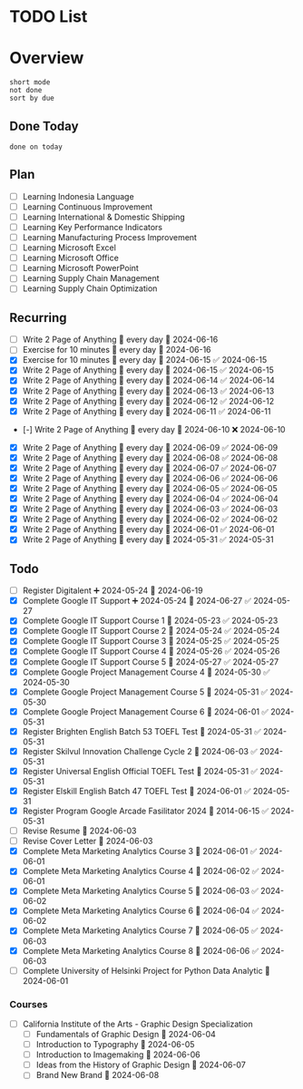 # TODO List

# Overview
```tasks
short mode
not done
sort by due
```
## Done Today
```tasks
done on today
```
## Plan
- [ ] Learning Indonesia Language
- [ ] Learning Continuous Improvement
- [ ] Learning International & Domestic Shipping
- [ ] Learning Key Performance Indicators
- [ ] Learning Manufacturing Process Improvement
- [ ] Learning Microsoft Excel
- [ ] Learning Microsoft Office
- [ ] Learning Microsoft PowerPoint
- [ ] Learning Supply Chain Management
- [ ] Learning Supply Chain Optimization

## Recurring
- [ ] Write 2 Page of Anything 🔁 every day 🛫 2024-06-16
- [ ] Exercise for 10 minutes 🔁 every day 🛫 2024-06-16
- [x] Exercise for 10 minutes 🔁 every day 🛫 2024-06-15 ✅ 2024-06-15
- [x] Write 2 Page of Anything 🔁 every day 🛫 2024-06-15 ✅ 2024-06-15
- [x] Write 2 Page of Anything 🔁 every day 🛫 2024-06-14 ✅ 2024-06-14
- [x] Write 2 Page of Anything 🔁 every day 🛫 2024-06-13 ✅ 2024-06-13
- [x] Write 2 Page of Anything 🔁 every day 🛫 2024-06-12 ✅ 2024-06-12
- [x] Write 2 Page of Anything 🔁 every day 🛫 2024-06-11 ✅ 2024-06-11
- [-] Write 2 Page of Anything 🔁 every day 🛫 2024-06-10 ❌ 2024-06-10
- [x] Write 2 Page of Anything 🔁 every day 🛫 2024-06-09 ✅ 2024-06-09
- [x] Write 2 Page of Anything 🔁 every day 🛫 2024-06-08 ✅ 2024-06-08
- [x] Write 2 Page of Anything 🔁 every day 🛫 2024-06-07 ✅ 2024-06-07
- [x] Write 2 Page of Anything 🔁 every day 🛫 2024-06-06 ✅ 2024-06-06
- [x] Write 2 Page of Anything 🔁 every day 🛫 2024-06-05 ✅ 2024-06-05
- [x] Write 2 Page of Anything 🔁 every day 🛫 2024-06-04 ✅ 2024-06-04
- [x] Write 2 Page of Anything 🔁 every day 🛫 2024-06-03 ✅ 2024-06-03
- [x] Write 2 Page of Anything 🔁 every day 🛫 2024-06-02 ✅ 2024-06-02
- [x] Write 2 Page of Anything 🔁 every day 🛫 2024-06-01 ✅ 2024-06-01
- [x] Write 2 Page of Anything 🔁 every day 🛫 2024-05-31 ✅ 2024-05-31
## Todo
- [ ] Register Digitalent ➕ 2024-05-24 📅 2024-06-19
- [x] Complete Google IT Support ➕ 2024-05-24 📅 2024-06-27 ✅ 2024-05-27
- [x] Complete Google IT Support Course 1 📅 2024-05-23 ✅ 2024-05-23
- [x] Complete Google IT Support Course 2 📅 2024-05-24 ✅ 2024-05-24
- [x] Complete Google IT Support Course 3 📅 2024-05-25 ✅ 2024-05-25
- [x] Complete Google IT Support Course 4 📅 2024-05-26 ✅ 2024-05-26
- [x] Complete Google IT Support Course 5 📅 2024-05-27 ✅ 2024-05-27
- [x] Complete Google Project Management Course 4 📅 2024-05-30 ✅ 2024-05-30
- [x] Complete Google Project Management Course 5 📅 2024-05-31 ✅ 2024-05-30
- [x] Complete Google Project Management Course 6 📅 2024-06-01 ✅ 2024-05-31
- [x] Register Brighten English Batch 53 TOEFL Test 📅 2024-05-31 ✅ 2024-05-31
- [x] Register Skilvul Innovation Challenge Cycle 2 📅 2024-06-03 ✅ 2024-05-31
- [x] Register Universal English Official TOEFL Test 📅 2024-05-31 ✅ 2024-05-31
- [x] Register Elskill English Batch 47 TOEFL Test 📅 2024-06-01 ✅ 2024-05-31
- [x] Register Program Google Arcade Fasilitator 2024 📅 2014-06-15 ✅ 2024-05-31
- [ ] Revise Resume 📅 2024-06-03
- [ ] Revise Cover Letter 📅 2024-06-03
- [x] Complete Meta Marketing Analytics Course 3 📅 2024-06-01 ✅ 2024-06-01
- [x] Complete Meta Marketing Analytics Course 4 📅 2024-06-02 ✅ 2024-06-01
- [x] Complete Meta Marketing Analytics Course 5 📅 2024-06-03 ✅ 2024-06-02
- [x] Complete Meta Marketing Analytics Course 6 📅 2024-06-04 ✅ 2024-06-02
- [x] Complete Meta Marketing Analytics Course 7 📅 2024-06-05 ✅ 2024-06-03
- [x] Complete Meta Marketing Analytics Course 8 📅 2024-06-06 ✅ 2024-06-03
- [ ] Complete University of Helsinki Project for Python Data Analytic 📅 2024-06-01

### Courses
 - [ ] California Institute of the Arts - Graphic Design Specialization
	 - [ ] Fundamentals of Graphic Design 📅 2024-06-04
	 - [ ] Introduction to Typography 📅 2024-06-05
	 - [ ] Introduction to Imagemaking 📅 2024-06-06
	 - [ ] Ideas from the History of Graphic Design 📅 2024-06-07 
	 - [ ] Brand New Brand 📅 2024-06-08 